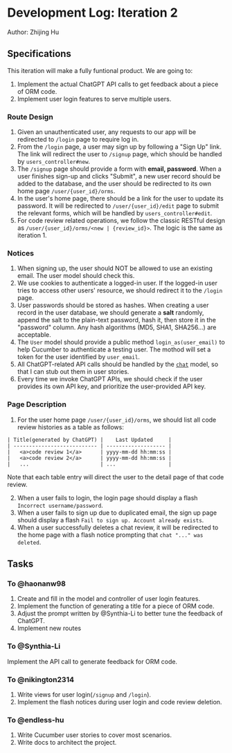 # Development Log: Iteration 2

Author: Zhijing Hu

## Specifications

This iteration will make a fully funtional product. We are going to:

1. Implement the actual ChatGPT API calls to get feedback about a piece of ORM code.
2. Implement user login features to serve multiple users.

### Route Design

1. Given an unauthenticated user, any requests to our app will be redirected to `/login` page to require log in.
2. From the `/login` page, a user may sign up by following a "Sign Up" link. The link will redirect 
the user to `/signup` page, which should be handled by `users_controller#new`.
3. The `/signup` page should provide a form with **email, password**. When a user finishes
sign-up and clicks "Submit", a new user record should be added to the database, and the user should be redirected to
its own home page `/user/{user_id}/orms`.
4. In the user's home page, there should be a link for the user to update its password. 
It will be redirected to `/user/{user_id}/edit` page to submit the relevant forms, which will be handled by
`users_controller#edit`.
5. For code review related operations, we follow the classic RESTful design as 
`/user/{user_id}/orms/<new | {review_id}>`. The logic is the same as iteration 1.

### Notices

1. When signing up, the user should NOT be allowed to use an existing email. The user model should check this.
2. We use cookies to authenticate a logged-in user. If the logged-in user tries to access other users' resource,
we should redirect it to the `/login` page.
3. User passwords should be stored as hashes. When creating a user record in the user database, we should generate
a **salt** randomly, append the salt to the plain-text password, hash it, then store it in the "password" column. 
Any hash algorithms (MD5, SHA1, SHA256...) are acceptable.
4. The `User` model should provide a public method `login_as(user_email)` to help Cucumber to authenticate 
a testing user. The mothod will set a token for the user identified by `user_email`.
5. All ChatGPT-related API calls should be handled by the [`chat`](../app/models/chat.rb) model, so that I can
stub out them in user stories.
6. Every time we invoke ChatGPT APIs, we should check if the user provides its own API key, and prioritize the 
user-provided API key.

### Page Description

1. For the user home page `/user/{user_id}/orms`, we should list all code review histories as a table as follows:
```
| Title(generated by ChatGPT) |    Last Updated     |
| --------------------------- | ------------------- |
|   <a>code review 1</a>      | yyyy-mm-dd hh:mm:ss |
|   <a>code review 2</a>      | yyyy-mm-dd hh:mm:ss |
|   ...                       | ...                 |
```
Note that each table entry will direct the user to the detail page of that code review.

2. When a user fails to login, the login page should display a flash `Incorrect username/password`.
3. When a user fails to sign up due to duplicated email, the sign up page should display a flash `Fail to sign up. Account already exists`.
4. When a user successfully deletes a chat review, it will be redirected to the home page with a flash
notice prompting that `chat "..." was deleted`.

## Tasks

### To @haonanw98

1. Create and fill in the model and controller of user login features.
2. Implement the function of generating a title for a piece of ORM code.
3. Adjust the prompt written by @Synthia-Li to better tune the feedback of ChatGPT.
4. Implement new routes

### To @Synthia-Li

Implement the API call to generate feedback for ORM code.

### To @nikington2314

1. Write views for user login(`/signup` and `/login`).
2. Implement the flash notices during user login and code review deletion.

### To @endless-hu

1. Write Cucumber user stories to cover most scenarios. 
2. Write docs to architect the project.

